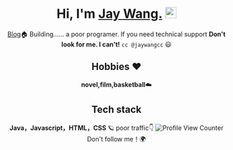 
<div align="center">
  
<h1>Hi, I'm <a href="http://www.jaywangcc.com">Jay Wang.</a> <img src="https://media.giphy.com/media/hvRJCLFzcasrR4ia7z/giphy.gif" width="25px"> </h1>
  
[Blog](http://www.jaywangcc.com)🏠  Building......
a poor programer.
If you need technical support **Don't look for me. I can't!**  `cc @jaywangcc` 😃

## Hobbies ❤️ 
**novel,film,basketball**☁️
  
## Tech stack 
**Java，Javascript，HTML，CSS** 🪐
poor traffic👇 ![Profile View Counter](https://komarev.com/ghpvc/?username=jaywangcc)
Don't follow me！🌍
  
</div>

